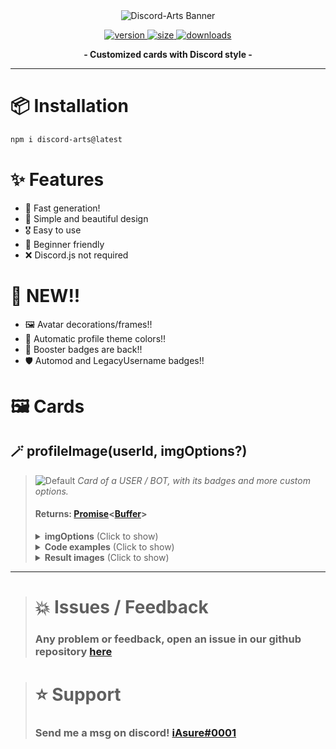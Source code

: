 
<div align='center'>
  <img src='https://i.imgur.com/o3jM8MJ.png' alt='Discord-Arts Banner' />
  <p align='center'>
  <a href='https://www.npmjs.com/package/discord-arts'>
    <img src='https://img.shields.io/npm/v/discord-arts?label=version&style=for-the-badge' alt='version' />
    <img src='https://img.shields.io/bundlephobia/min/discord-arts?label=size&style=for-the-badge' alt='size' />
    <img src='https://img.shields.io/npm/dt/discord-arts?style=for-the-badge' alt='downloads' />
  </a>
</p>
</div>

<p align="center">
  <strong>- Customized cards with Discord style -</strong>
</p>

***

# 📦 Installation

```bash
npm i discord-arts@latest
```

# ✨ Features

+ 🚀 Fast generation!
+ 🎨 Simple and beautiful design
+ 🎖️ Easy to use
+ 💎 Beginner friendly
+ ❌ Discord.js not required

# 📌 NEW!!

+ 🖼️ Avatar decorations/frames!!
+ 🎴 Automatic profile theme colors!!
+ 🔮 Booster badges are back!!
+ 🛡️ Automod and LegacyUsername badges!!

# 🖼️ Cards

## 🪄 profileImage(userId, imgOptions?)
> ![Default](https://i.imgur.com/TWf8v1G.png) 
> *Card of a USER / BOT, with its badges and more custom options.*
> 
> #### Returns: **[Promise](https://developer.mozilla.org/en-US/docs/Web/JavaScript/Reference/Global_Objects/Promise)<**[Buffer](https://nodejs.org/api/buffer.html)**>**
> 
> <blockquote>
<details>
<summary><strong>imgOptions</strong> (Click to show)</summary>

```js
profileImage(userId, {
  customTag?: string, // Text below the user
  customBadges?: string[], // Your own png badges (path and URL) (46x46)
  customBackground?: string, // Change the background to any image (path and URL) (885x303)
  overwriteBadges?: boolean, // Merge your badges with the discord defaults
  badgesFrame?: boolean, // Creates a small frame behind the badges
  removeBadges?: boolean, // Removes badges, whether custom or from discord
  removeBorder?: boolean, // Removes the image border, custom and normal
  usernameColor?: string, // Username HEX color
  tagColor?: string, // Tag HEX color
  borderColor?: string | string[], // Border HEX color, can be gradient if 2 colors are used
  borderAllign?: string, // Gradient alignment if 2 colors are used
  disableProfileTheme?: boolean, // Disable the discord profile theme colors
  presenceStatus?: string, // User status to be displayed below the avatar
  squareAvatar?: boolean, // Change avatar shape to a square
  removeAvatarFrame?: boolean, // Remove the discord avatar frame/decoration (if any)
  rankData?: {
    currentXp: number, // Current user XP
    requiredXp: number, // XP required to level up
    level: number, // Current user level
    rank?: number, // Position on the leaderboard
    barColor?: string, // HEX XP bar color

    // === Options added by Cannicide#2753 ===
    levelColor?: string, // HEX color of LVL text
    autoColorRank?: boolean, // Whether to color ranks as medal colors for 1st, 2nd, 3rd
  }

  // === Options added by Cannicide#2753 ===
  moreBackgroundBlur?: boolean, // Triples blur of background image
  backgroundBrightness?: number, // Set brightness of background from 1-100%
  customDate?: Date || string, // Custom date or text to use instead of when user joined Discord
})
```
</details>

<details>
  <summary><strong>Code examples</strong> (Click to show)</summary>
<h4>📃 Discord.js v14</h4>

```javascript
const { AttachmentBuilder } = require('discord.js');
const { profileImage } = require('discord-arts');

await interaction.deferReply();
const user = interaction.options.getUser('user-option');

const buffer = await profileImage(user.id, {
  customTag: 'Admin',
  squareAvatar: true,
  ...imgOptions
});

interaction.followUp({ files: [buffer] });
```
</details>

<details>
  <summary><strong>Result images</strong> (Click to show)</summary>

## Rank Card

> ![Default](https://i.imgur.com/Rd6ScN1.png)
> ```javascript
> profileImage('UserID', {
>   customBadges: [  './skull.png', './rocket.png', './crown.png'  ],
>   presenceStatus: 'phone',
>   badgesFrame: true,
>   customDate: 'AWESOME!',
>   moreBackgroundBlur: true,
>   backgroundBrightness: 100,
>   rankData: {
>     currentXp: 2100,
>     requiredXp: 3000,
>     rank: 1,
>     level: 20,
>     barColor: '#fcdce1',
>     levelColor: '#ada8c6',
>     autoColorRank: true
>   }
> });
> ```

***

## Custom User Card

> ![Default](https://i.imgur.com/8wB4v2L.png)
> ```javascript
> profileImage('UserID', {
>   borderColor: ['#0000ff', '#00fe5a'],
>   presenceStatus: 'idle',
>   removeAvatarFrame: false
> });
> ```

***

## Custom Bot Card

> ![Default](https://i.imgur.com/ldKbKvv.png)
> ```javascript
> profileImage('UserID', {
>   customBackground: 'https://i.imgur.com/LWcWzlc.png',
>   borderColor: '#ec8686',
>   presenceStatus: 'online',
>   badgesFrame: true
> });
> ```
</details>
</blockquote>


***

> # 💥 Issues / Feedback
> 
> ### Any problem or feedback, open an issue in our github repository [here](https://github.com/iAsure/discord-arts)


> # ⭐ Support
>
> ### Send me a msg on discord! [iAsure#0001](https://discord.com/users/339919990947971105)

